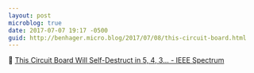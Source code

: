 ```yaml
---
layout: post
microblog: true
date: 2017-07-07 19:17 -0500
guid: http://benhager.micro.blog/2017/07/08/this-circuit-board.html
---
```

🔬 [This Circuit Board Will Self-Destruct in 5, 4, 3… - IEEE Spectrum](http://spectrum.ieee.org/the-human-os/biomedical/devices/this-circuit-board-will-selfdestruct-in-5-4-3)
